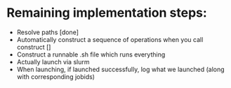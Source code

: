 

# Remaining implementation steps:
- Resolve paths [done]
- Automatically construct a sequence of operations when you call construct []
- Construct a runnable .sh file which runs everything
- Actually launch via slurm
- When launching, if launched successfully, log what we launched (along with corresponding jobids)
